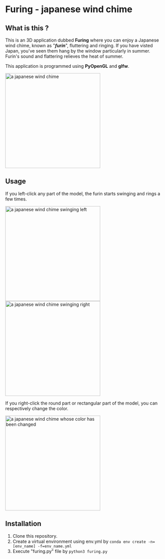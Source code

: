 # Furing - japanese wind chime 

## What is this ?
This is an 3D application dubbed <b>Furing</b> where you can enjoy a Japanese wind chime, known as "<b><i>furin</i></b>", fluttering and ringing.
If you have visted Japan, you've seen them hang by the window particularly in summer.
Furin's sound and flattering relieves the heat of summer.

This application is programmed using <b>PyOpenGL</b> and <b>glfw</b>.

<img width="300" alt="a japanese wind chime" src="https://user-images.githubusercontent.com/81012741/178097805-85a6a9ee-c350-43c0-a08b-b81fc65af7a3.png">

## Usage
If you left-click any part of the model, the furin starts swinging and rings a few times.

<img width="300" alt="a japanese wind chime swinging left" src="https://user-images.githubusercontent.com/81012741/178097948-e4236df4-8902-4e5c-aa72-96351ab0566c.png"> <img width="300" alt="a japanese wind chime swinging right" src="https://user-images.githubusercontent.com/81012741/178098120-57a00f79-6b23-42b1-a044-adde393364ec.png">

If you right-click the round part or rectangular part of the model, you can respectively change the color.

<img width="300" alt="a japanese wind chime whose color has been changed" src="https://user-images.githubusercontent.com/81012741/178098042-11cb7310-fa5d-455d-99db-2854a7b86d84.png">


## Installation
1. Clone this repository.
2. Create a virtual environment using env.yml by
```conda env create -n=[env_name] -f=env_name.yml```
3. Execute "furing.py" file by
```python3 furing.py```
